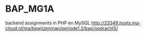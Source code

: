# BAP_MG1A
backend assignments in PHP en MySQL
http://23349.hosts.ma-cloud.nl/ma/bewijzenmap/periode1.2/bap/opdracht5/

